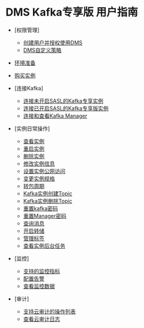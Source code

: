 # DMS Kafka专享版 用户指南

-   [权限管理]
    -   [创建用户并授权使用DMS](创建用户并授权使用DMS.md)
    -   [DMS自定义策略](DMS自定义策略.md)

-   [环境准备](环境准备.md)
-   [购买实例](购买实例.md)
-   [连接Kafka]
    -   [连接未开启SASL的Kafka专享实例](连接未开启SASL的Kafka专享实例.md)
    -   [连接已开启SASL的Kafka专享版实例](连接已开启SASL的Kafka专享版实例.md)
    -   [连接和查看Kafka Manager](连接和查看Kafka-Manager.md)

-   [实例日常操作]
    -   [查看实例](查看实例.md)
    -   [重启实例](重启实例.md)
    -   [删除实例](删除实例.md)
    -   [修改实例信息](修改实例信息.md)
    -   [设置实例公网访问](设置实例公网访问.md)
    -   [变更实例规格](变更实例规格.md)
    -   [转包周期](转包周期.md)
    -   [Kafka实例创建Topic](Kafka实例创建Topic.md)
    -   [Kafka实例删除Topic](Kafka实例删除Topic.md)
    -   [重置kafka密码](重置kafka密码.md)
    -   [重置Manager密码](重置Manager密码.md)
    -   [查询消息](查询消息.md)
    -   [开启转储](开启转储.md)
    -   [管理标签](管理标签.md)
    -   [查看实例后台任务](查看实例后台任务.md)

-   [监控]
    -   [支持的监控指标](支持的监控指标.md)
    -   [配置告警](配置告警.md)
    -   [查看监控数据](查看监控数据.md)

-   [审计]
    -   [支持云审计的操作列表](支持云审计的操作列表.md)
    -   [查看云审计日志](查看云审计日志.md)



